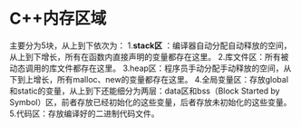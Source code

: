 # C++内存区域 #
主要分为5块，从上到下依次为：
1.**stack区** ：编译器自动分配自动释放的空间，从上到下增长，所有在函数内直接声明的变量都存在这里。
    2.库文件区：所有被动态调用的库文件都存在这里。
    3.heap区：程序员手动分配手动释放的空间，从下到上增长，所有malloc、new的变量都存在这里。
    4.全局变量区：存放global和static的变量，从上到下还能细分为两层：data区和bss（Block Started by Symbol）区，前者存放已经初始化的这些变量，后者存放未初始化的这些变量。
    5.代码区：存放编译好的二进制代码文件。
